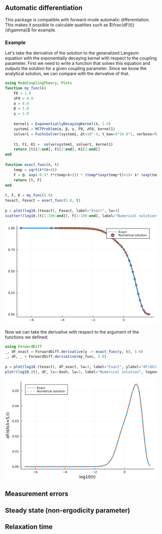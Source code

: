 ## Automatic differentiation

This package is compatible with forward-mode automatic differentiation. This makes it possible to calculate quatities such as $\frac{dF(t)}{d\gamma}$ for example.

### Example

Let's take the derivative of the solution to the generalized Langevin equation with the exponentially decaying kernel with respect to the coupling parameter. First we need to write a function that solves this equation and outputs the solution for a given coupling parameter. Since we know the analytical solution, we can compare with the derivative of that.

```julia
using ModeCouplingTheory, Plots
function my_func(λ)
    F0 = 1.0
    ∂F0 = 0.0
    α = 0.0
    β = 1.0
    γ = 1.0

    kernel1 = ExponentiallyDecayingKernel(λ, 1.0)
    system1 = MCTProblem(α, β, γ, F0, ∂F0, kernel1)
    solver1 = FuchsSolver(system1, Δt=10^-4, t_max=5*10.0^1, verbose=false, N = 128, tolerance=10^-10, max_iterations=10^6)

    t1, F1, K1 =  solve(system1, solver1, kernel1)
    return [t1[2:end], F1[2:end], K1[2:end]]
end

function exact_func(λ, t)
    temp = sqrt(λ*(λ+4)) 
    F = @. exp(-0.5* t*(temp+λ+2)) * (temp*(exp(temp*t)+1)+ λ* (exp(temp*t)-1)) / (2temp) 
    return [t, F]
end

t, F, K = my_func(5.0)
texact, Fexact = exact_func(5.0, t)

p = plot(log10.(texact), Fexact, label="Exact", lw=4) 
scatter!(log10.(t[1:100:end]), F[1:100:end], label="Numerical solution", ls=:dash, lw=4) 
```
![image](images/deriv1.png)

Now we can take the derivative with respect to the argument of the functions we defined:

```julia
using ForwardDiff
_, dF_exact = ForwardDiff.derivative(y -> exact_func(y, t), 5.0)
_, dF, _ = ForwardDiff.derivative(my_func, 5.0)

p = plot(log10.(texact), dF_exact, lw=3, label="Exact", ylabel="dF/dλ(λ=5,t)", xlabel="log10(t)") 
plot!(log10.(t), dF, ls=:dash, lw=3, label="Numerical solution", legend=:topleft)
```
![image](images/deriv2.png)

## Measurement errors

## Steady state (non-ergodicity parameter)

## Relaxation time
